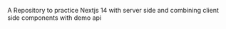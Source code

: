 A Repository to practice Nextjs 14 with server side and combining client side components with demo api 
